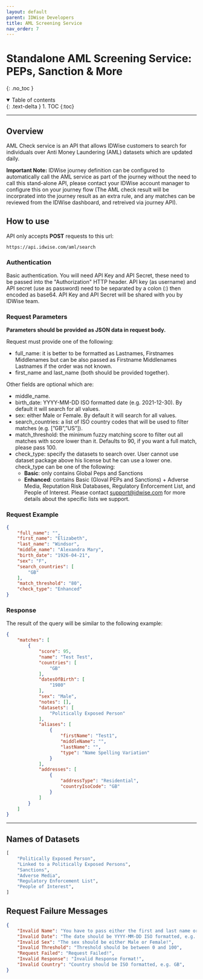 ```yaml
---
layout: default
parent: IDWise Developers
title: AML Screening Service
nav_order: 7
---
```


# Standalone AML Screening Service: PEPs, Sanction & More
{: .no_toc }

<details open markdown="block">
  <summary>
    Table of contents
  </summary>
  {: .text-delta }
1. TOC
{:toc}
</details>

---

## Overview

AML Check service is an API that allows IDWise customers to search for individuals over Anti Money Laundering (AML) datasets which are updated daily.

**Important Note:** IDWise journey definition can be configured to automatically call the AML service as part of the journey without the need to call this stand-alone API, please contact your IDWise account manager to configure this on your journey flow (The AML check result will be incorprated into the journey result as an extra rule, and any matches can be reviewed from the IDWise dashboard, and retreived via journey API).

## How to use

API only accepts **POST** requests to this url:

```
https://api.idwise.com/aml/search
```


### Authentication

Basic authentication. You will need API Key and API Secret, these need to be passed into the "Authorization" HTTP header. API key (as username) and API secret (use as password) need to be separated by a colon (:) then encoded as base64. API Key and API Secret will be shared with you by IDWise team.


### Request Parameters

**Parameters should be provided as JSON data in request body.**

Request must provide one of the following:

- full_name: it is better to be formatted as Lastnames, Firstnames Middlenames but can be also passed as Firstname Middlenames Lastnames if the order was not known.
- first_name and last_name (both should be provided together).

Other fields are optional which are:

- middle_name.
- birth_date: YYYY-MM-DD ISO formatted date (e.g. 2021-12-30). By default it will search for all values.
- sex: either Male or Female. By default it will search for all values.
- search_countries: a list of ISO country codes that will be used to filter matches (e.g. [”GB”,”US”]).
- match_threshold: the minimum fuzzy matching score to filter out all matches with score lower than it. Defaults to 90, if you want a full match, please pass 100.
- check_type: specify the datasets to search over. User cannot use dataset package above his license but he can use a lower one. check_type can be one of the following:
    - **Basic**: only contains Global Peps and Sanctions
    - **Enhanced**: contains Basic (Gloval PEPs and Sanctions) + Adverse Media, Reputation Risk Databases, Regulatory Enforcement List, and People of Interest. Please contact support@idwise.com for more details about the specific lists we support.
    
### Request Example

```json
{
	"full_name": "",
	"first_name": "Elizabeth",
	"last_name": "Windsor",
	"middle_name": "Alexandra Mary",
	"birth_date": "1926-04-21",
	"sex": "F",
	"search_countries": [
		"GB"
	],
	"match_threshold": "80",
	"check_type": "Enhanced"
}
```

### Response

The result of the query will be similar to the following example:

```json
{
    "matches": [
        {
            "score": 95,
            "name": "Test Test",
            "countries": [
                "GB"
            ],
            "datesOfBirth": [
                "1980"
            ],
            "sex": "Male",
            "notes": [],
            "datasets": [
                "Politically Exposed Person"
            ],
            "aliases": [
                {
                    "firstName": "Test1",
                    "middleName": "",
                    "lastName": "",
                    "type": "Name Spelling Variation"
                }
            ],
            "addresses": [
                {
                    "addressType": "Residential",
                    "countryIsoCode": "GB"
                }
            ]
        }
    ]
}
```

---

## Names of Datasets
```python
[
    "Politically Exposed Person",
    "Linked to a Politically Exposed Persons",
    "Sanctions",
    "Adverse Media",
    "Regulatory Enforcement List",
    "People of Interest",
]
```

## Request Failure Messages

```json
{
    "Invalid Name": "You have to pass either the first and last name or the full name!",
    "Invalid Date": "The date should be YYYY-MM-DD ISO formatted, e.g. 2022-01-01",
    "Invalid Sex": "The sex should be either Male or Female!",
    "Invalid Threshold": "Threshold should be between 0 and 100",
    "Request Failed": "Request Failed!",
    "Invalid Response": "Invalid Response Format!",
    "Invalid Country": "Country should be ISO formatted, e.g. GB",
}
```
